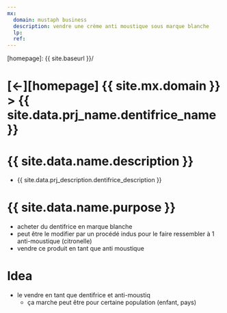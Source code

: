 ```yaml
---
mx:
  domain: mustaph business
  description: vendre une crème anti moustique sous marque blanche
  lp:
  ref:
---
```


[//]: #(Reference)
[homepage]:   {{ site.baseurl }}/

# [&larr;][homepage] {{ site.mx.domain }} > {{ site.data.prj_name.dentifrice_name }}
# {{ site.data.name.description }}
- {{ site.data.prj_description.dentifrice_description }}

# {{ site.data.name.purpose }}
- acheter du dentifrice en marque blanche 
- peut être le modifier par un procédé indus pour le faire ressembler à 1 anti-moustique (citronelle)
- vendre ce produit en tant que anti moustique

# Idea
- le vendre en tant que dentifrice et anti-moustiq
  - ça marche peut être pour certaine population (enfant, pays)
